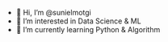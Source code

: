- 👋 Hi, I’m @sunielmotgi
- 👀 I’m interested in Data Science & ML
- 🌱 I’m currently learning Python & Algorithm

